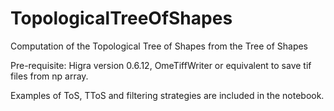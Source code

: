 # TopologicalTreeOfShapes
Computation of the Topological Tree of Shapes from the Tree of Shapes

Pre-requisite: Higra version 0.6.12, OmeTiffWriter or equivalent to save tif files from np array.

Examples of ToS, TToS and filtering strategies are included in the notebook.

